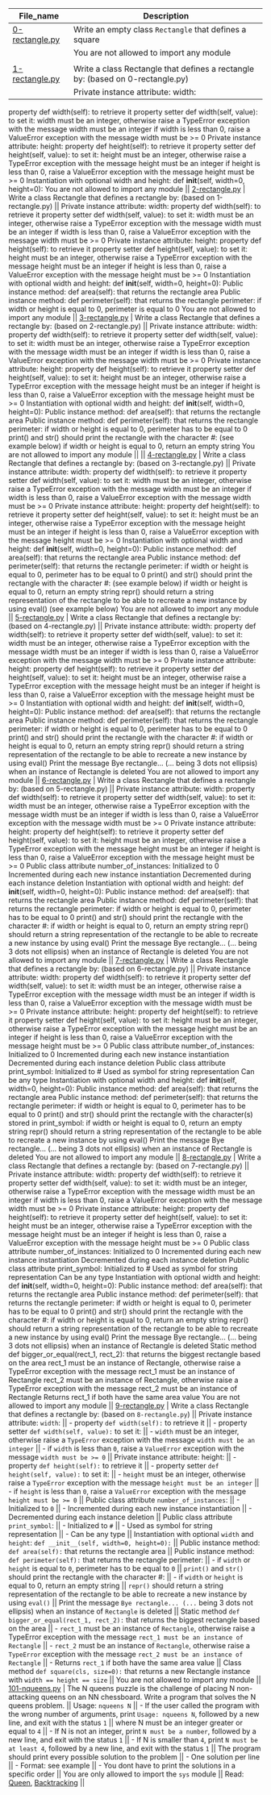 File_name | Description
--- | ---
[0-rectangle.py](0-rectangle.py) | Write an empty class `Rectangle` that defines a square
|| You are not allowed to import any module
||
[1-rectangle.py](1-rectangle.py) | Write a class Rectangle that defines a rectangle by: (based on 0-rectangle.py)
|| Private instance attribute: width:
property def width(self): to retrieve it
property setter def width(self, value): to set it:
width must be an integer, otherwise raise a TypeError exception with the message width must be an integer
if width is less than 0, raise a ValueError exception with the message width must be >= 0
Private instance attribute: height:
property def height(self): to retrieve it
property setter def height(self, value): to set it:
height must be an integer, otherwise raise a TypeError exception with the message height must be an integer
if height is less than 0, raise a ValueError exception with the message height must be >= 0
Instantiation with optional width and height: def __init__(self, width=0, height=0):
You are not allowed to import any module
||
[2-rectangle.py](2-rectangle.py) | Write a class Rectangle that defines a rectangle by: (based on 1-rectangle.py)
|| Private instance attribute: width:
property def width(self): to retrieve it
property setter def width(self, value): to set it:
width must be an integer, otherwise raise a TypeError exception with the message width must be an integer
if width is less than 0, raise a ValueError exception with the message width must be >= 0
Private instance attribute: height:
property def height(self): to retrieve it
property setter def height(self, value): to set it:
height must be an integer, otherwise raise a TypeError exception with the message height must be an integer
if height is less than 0, raise a ValueError exception with the message height must be >= 0
Instantiation with optional width and height: def __init__(self, width=0, height=0):
Public instance method: def area(self): that returns the rectangle area
Public instance method: def perimeter(self): that returns the rectangle perimeter:
if width or height is equal to 0, perimeter is equal to 0
You are not allowed to import any module
||
[3-rectangle.py](3-rectangle.py) | Write a class Rectangle that defines a rectangle by: (based on 2-rectangle.py)
|| Private instance attribute: width:
property def width(self): to retrieve it
property setter def width(self, value): to set it:
width must be an integer, otherwise raise a TypeError exception with the message width must be an integer
if width is less than 0, raise a ValueError exception with the message width must be >= 0
Private instance attribute: height:
property def height(self): to retrieve it
property setter def height(self, value): to set it:
height must be an integer, otherwise raise a TypeError exception with the message height must be an integer
if height is less than 0, raise a ValueError exception with the message height must be >= 0
Instantiation with optional width and height: def __init__(self, width=0, height=0):
Public instance method: def area(self): that returns the rectangle area
Public instance method: def perimeter(self): that returns the rectangle perimeter:
if width or height is equal to 0, perimeter has to be equal to 0
print() and str() should print the rectangle with the character #: (see example below)
if width or height is equal to 0, return an empty string
You are not allowed to import any module
||
||
[4-rectangle.py](4-rectangle.py) | Write a class Rectangle that defines a rectangle by: (based on 3-rectangle.py)
|| Private instance attribute: width:
property def width(self): to retrieve it
property setter def width(self, value): to set it:
width must be an integer, otherwise raise a TypeError exception with the message width must be an integer
if width is less than 0, raise a ValueError exception with the message width must be >= 0
Private instance attribute: height:
property def height(self): to retrieve it
property setter def height(self, value): to set it:
height must be an integer, otherwise raise a TypeError exception with the message height must be an integer
if height is less than 0, raise a ValueError exception with the message height must be >= 0
Instantiation with optional width and height: def __init__(self, width=0, height=0):
Public instance method: def area(self): that returns the rectangle area
Public instance method: def perimeter(self): that returns the rectangle perimeter:
if width or height is equal to 0, perimeter has to be equal to 0
print() and str() should print the rectangle with the character #: (see example below)
if width or height is equal to 0, return an empty string
repr() should return a string representation of the rectangle to be able to recreate a new instance by using eval() (see example below)
You are not allowed to import any module
||
[5-rectangle.py](5-rectangle.py) | Write a class Rectangle that defines a rectangle by: (based on 4-rectangle.py)
|| Private instance attribute: width:
property def width(self): to retrieve it
property setter def width(self, value): to set it:
width must be an integer, otherwise raise a TypeError exception with the message width must be an integer
if width is less than 0, raise a ValueError exception with the message width must be >= 0
Private instance attribute: height:
property def height(self): to retrieve it
property setter def height(self, value): to set it:
height must be an integer, otherwise raise a TypeError exception with the message height must be an integer
if height is less than 0, raise a ValueError exception with the message height must be >= 0
Instantiation with optional width and height: def __init__(self, width=0, height=0):
Public instance method: def area(self): that returns the rectangle area
Public instance method: def perimeter(self): that returns the rectangle perimeter:
if width or height is equal to 0, perimeter has to be equal to 0
print() and str() should print the rectangle with the character #:
if width or height is equal to 0, return an empty string
repr() should return a string representation of the rectangle to be able to recreate a new instance by using eval()
Print the message Bye rectangle... (... being 3 dots not ellipsis) when an instance of Rectangle is deleted
You are not allowed to import any module
||
[6-rectangle.py](6-rectangle.py) | Write a class Rectangle that defines a rectangle by: (based on 5-rectangle.py)
|| Private instance attribute: width:
property def width(self): to retrieve it
property setter def width(self, value): to set it:
width must be an integer, otherwise raise a TypeError exception with the message width must be an integer
if width is less than 0, raise a ValueError exception with the message width must be >= 0
Private instance attribute: height:
property def height(self): to retrieve it
property setter def height(self, value): to set it:
height must be an integer, otherwise raise a TypeError exception with the message height must be an integer
if height is less than 0, raise a ValueError exception with the message height must be >= 0
Public class attribute number_of_instances:
Initialized to 0
Incremented during each new instance instantiation
Decremented during each instance deletion
Instantiation with optional width and height: def __init__(self, width=0, height=0):
Public instance method: def area(self): that returns the rectangle area
Public instance method: def perimeter(self): that returns the rectangle perimeter:
if width or height is equal to 0, perimeter has to be equal to 0
print() and str() should print the rectangle with the character #:
if width or height is equal to 0, return an empty string
repr() should return a string representation of the rectangle to be able to recreate a new instance by using eval()
Print the message Bye rectangle... (... being 3 dots not ellipsis) when an instance of Rectangle is deleted
You are not allowed to import any module
||
[7-rectangle.py](7-rectangle.py) | Write a class Rectangle that defines a rectangle by: (based on 6-rectangle.py)
|| Private instance attribute: width:
property def width(self): to retrieve it
property setter def width(self, value): to set it:
width must be an integer, otherwise raise a TypeError exception with the message width must be an integer
if width is less than 0, raise a ValueError exception with the message width must be >= 0
Private instance attribute: height:
property def height(self): to retrieve it
property setter def height(self, value): to set it:
height must be an integer, otherwise raise a TypeError exception with the message height must be an integer
if height is less than 0, raise a ValueError exception with the message height must be >= 0
Public class attribute number_of_instances:
Initialized to 0
Incremented during each new instance instantiation
Decremented during each instance deletion
Public class attribute print_symbol:
Initialized to #
Used as symbol for string representation
Can be any type
Instantiation with optional width and height: def __init__(self, width=0, height=0):
Public instance method: def area(self): that returns the rectangle area
Public instance method: def perimeter(self): that returns the rectangle perimeter:
if width or height is equal to 0, perimeter has to be equal to 0
print() and str() should print the rectangle with the character(s) stored in print_symbol:
if width or height is equal to 0, return an empty string
repr() should return a string representation of the rectangle to be able to recreate a new instance by using eval()
Print the message Bye rectangle... (... being 3 dots not ellipsis) when an instance of Rectangle is deleted
You are not allowed to import any module
||
[8-rectangle.py](8-rectangle.py) | Write a class Rectangle that defines a rectangle by: (based on 7-rectangle.py)
|| Private instance attribute: width:
property def width(self): to retrieve it
property setter def width(self, value): to set it:
width must be an integer, otherwise raise a TypeError exception with the message width must be an integer
if width is less than 0, raise a ValueError exception with the message width must be >= 0
Private instance attribute: height:
property def height(self): to retrieve it
property setter def height(self, value): to set it:
height must be an integer, otherwise raise a TypeError exception with the message height must be an integer
if height is less than 0, raise a ValueError exception with the message height must be >= 0
Public class attribute number_of_instances:
Initialized to 0
Incremented during each new instance instantiation
Decremented during each instance deletion
Public class attribute print_symbol:
Initialized to #
Used as symbol for string representation
Can be any type
Instantiation with optional width and height: def __init__(self, width=0, height=0):
Public instance method: def area(self): that returns the rectangle area
Public instance method: def perimeter(self): that returns the rectangle perimeter:
if width or height is equal to 0, perimeter has to be equal to 0
print() and str() should print the rectangle with the character #:
if width or height is equal to 0, return an empty string
repr() should return a string representation of the rectangle to be able to recreate a new instance by using eval()
Print the message Bye rectangle... (... being 3 dots not ellipsis) when an instance of Rectangle is deleted
Static method def bigger_or_equal(rect_1, rect_2): that returns the biggest rectangle based on the area
rect_1 must be an instance of Rectangle, otherwise raise a TypeError exception with the message rect_1 must be an instance of Rectangle
rect_2 must be an instance of Rectangle, otherwise raise a TypeError exception with the message rect_2 must be an instance of Rectangle
Returns rect_1 if both have the same area value
You are not allowed to import any module
||
[9-rectangle.py](9-rectangle.py) | Write a class Rectangle that defines a rectangle by: (based on `8-rectangle.py`)
|| Private instance attribute: `width`:
||  - property `def width(self):` to retrieve it
||   - property setter `def width(self, value):` to set it:
||    - `width` must be an integer, otherwise raise a `TypeError` exception with the message `width must be an integer`
||    - if `width` is less than `0`, raise a `ValueError` exception with the message `width must be >= 0`
|| Private instance attribute: height:
||   - property `def height(self):` to retrieve it
||   - property setter `def height(self, value):` to set it:
||    - `height` must be an integer, otherwise raise a `TypeError` exception with the message `height must be an integer`
||    - if `height` is less than `0`, raise a `ValueError` exception with the message `height must be >= 0`
|| Public class attribute `number_of_instances`:
||    - Initialized to `0`
||    - Incremented during each new instance instantiation
||    - Decremented during each instance deletion
|| Public class attribute `print_symbol`:
||    - Initialized to `#`
||    - Used as symbol for string representation
||    - Can be any type
|| Instantiation with optional `width` and `height`: `def __init__(self, width=0, height=0):`
|| Public instance method: `def area(self):` that returns the rectangle area
|| Public instance method: `def perimeter(self):` that returns the rectangle perimeter:
||    - if `width` or `height` is equal to `0`, perimeter has to be equal to `0`
|| `print()` and `str()` should print the rectangle with the character #:
||    - if `width` or `height` is equal to 0, return an empty string
|| `repr()` should return a string representation of the rectangle to be able to recreate a new instance by using `eval()`
|| Print the message `Bye rectangle... (...` being 3 dots not ellipsis) when an instance of `Rectangle` is deleted
|| Static method `def bigger_or_equal(rect_1, rect_2):` that returns the biggest rectangle based on the area
||    - `rect_1` must be an instance of `Rectangle`, otherwise raise a TypeError exception with the message `rect_1 must be an instance of Rectangle`
||    - `rect_2` must be an instance of `Rectangle`, otherwise raise a `TypeError` exception with the message `rect_2 must be an instance of Rectangle`
||    - Returns `rect_1` if both have the same area value
|| Class method `def square(cls, size=0):` that returns a new Rectangle instance with `width == height == size`
|| You are not allowed to import any module
||
[101-nqueens.py](101-nqueens.py) | The N queens puzzle is the challenge of placing N non-attacking queens on an NN chessboard. Write a program that solves the N queens problem.
|| Usage: `nqueens N`
||    - If the user called the program with the wrong number of arguments, print `Usage: nqueens N`, followed by a new line, and exit with the status `1`
|| where N must be an integer greater or equal to `4`
||    - If N is not an integer, print `N must be a number`, followed by a new line, and exit with the status `1`
||    - If N is smaller than `4`, print `N must be at least 4`, followed by a new line, and exit with the status `1`
|| The program should print every possible solution to the problem
||    - One solution per line
||    - Format: see example
||    - You dont have to print the solutions in a specific order
|| You are only allowed to import the `sys` module
|| Read: [Queen](https://intranet.alxswe.com/rltoken/dAQmi8RxMnLH-iHBzkz-lw), [Backtracking](https://intranet.alxswe.com/rltoken/TGXZXdY2Awg8m4mSjlrjjA)
||